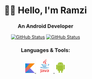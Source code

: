 <h1 align="center">👋🏻 Hello, I'm Ramzi  </h1>
<h3 align="center">An Android Developer</h3>
<p align="center">
  <a href="https://github.com/RamziJabali"><img alt="GitHub Status" src="https://github-readme-stats.vercel.app/api?username=RamziJabali&hide=contribs&show_icons=true&theme=synthwave&include_all_commits=true&count_private=true"/></a>
  <a href="https://github.com/RamziJabali"><img alt="GitHub Status" src="https://github-readme-stats-ramzijabali.vercel.app/api/top-langs/?username=RamziJabali&theme=synthwave&layout=compact&hide=cmake,makefile"/></a>
</p>

<h3 align="center">Languages & Tools:</h3>
<p align="center"> 
<a href="https://kotlinlang.org/" target="kotlin"> <img src="https://github.com/RamziJabali/RamziJabali/blob/main/kotlin-logo.png?raw=true" alt="kotlin" width="30" height="30"/> </a> <a href="https://www.java.com/en/" target="java"> <img src="https://github.com/RamziJabali/RamziJabali/blob/main/java-60-1174953.png?raw=true" alt="java" width="55" height="45"/> <a href="https://www.android.com/" target="_blank"> <img src="https://github.com/RamziJabali/RamziJabali/blob/main/Foreman_14469798_5186_google_android.png?raw=true" alt="android" width="35" height="35"/> </a> 
</p>
